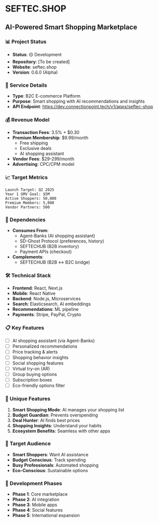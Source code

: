 # SEFTEC.SHOP
## AI-Powered Smart Shopping Marketplace

### 📊 Project Status
- **Status**: 🟡 Development
- **Repository**: [To be created]
- **Website**: seftec.shop
- **Version**: 0.6.0 (Alpha)

### 🔧 Service Details
- **Type**: B2C E-commerce Platform
- **Purpose**: Smart shopping with AI recommendations and insights
- **API Endpoint**: https://dev.connectionpoint.tech/v1/apps/seftec-shop

### 💰 Revenue Model
- **Transaction Fees**: 3.5% + $0.30
- **Premium Membership**: $9.99/month
  - Free shipping
  - Exclusive deals
  - AI shopping assistant
- **Vendor Fees**: $29-299/month
- **Advertising**: CPC/CPM model

### 📈 Target Metrics
```
Launch Target: Q2 2025
Year 1 GMV Goal: $5M
Active Shoppers: 50,000
Premium Members: 5,000
Vendor Partners: 500
```

### 🔗 Dependencies
- **Consumes From**:
  - Agent-Banks (AI shopping assistant)
  - SD-Ghost Protocol (preferences, history)
  - SEFTECHUB (B2B inventory)
  - Payment APIs (checkout)
- **Complements**:
  - SEFTECHUB (B2B ↔ B2C bridge)

### 🛠️ Technical Stack
- **Frontend**: React, Next.js
- **Mobile**: React Native
- **Backend**: Node.js, Microservices
- **Search**: Elasticsearch, AI embeddings
- **Recommendations**: ML pipeline
- **Payments**: Stripe, PayPal, Crypto

### 📋 Key Features
- [ ] AI shopping assistant (via Agent-Banks)
- [ ] Personalized recommendations
- [ ] Price tracking & alerts
- [ ] Shopping behavior insights
- [ ] Social shopping features
- [ ] Virtual try-on (AR)
- [ ] Group buying options
- [ ] Subscription boxes
- [ ] Eco-friendly options filter

### 🎯 Unique Features
1. **Smart Shopping Mode**: AI manages your shopping list
2. **Budget Guardian**: Prevents overspending
3. **Deal Hunter**: AI finds best prices
4. **Shopping Insights**: Understand your habits
5. **Ecosystem Benefits**: Seamless with other apps

### 👥 Target Audience
- **Smart Shoppers**: Want AI assistance
- **Budget Conscious**: Track spending
- **Busy Professionals**: Automated shopping
- **Eco-Conscious**: Sustainable options

### 🚀 Development Phases
- **Phase 1**: Core marketplace
- **Phase 2**: AI integration
- **Phase 3**: Mobile apps
- **Phase 4**: Social features
- **Phase 5**: International expansion
